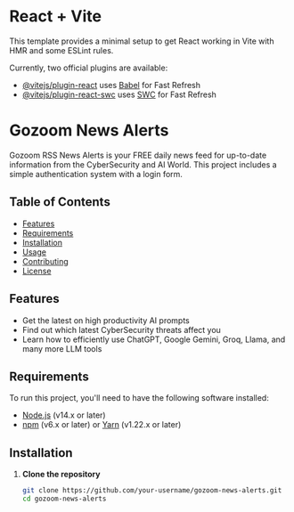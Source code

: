 # React + Vite

This template provides a minimal setup to get React working in Vite with HMR and some ESLint rules.

Currently, two official plugins are available:

- [@vitejs/plugin-react](https://github.com/vitejs/vite-plugin-react/blob/main/packages/plugin-react/README.md) uses [Babel](https://babeljs.io/) for Fast Refresh
- [@vitejs/plugin-react-swc](https://github.com/vitejs/vite-plugin-react-swc) uses [SWC](https://swc.rs/) for Fast Refresh
# Gozoom News Alerts

Gozoom RSS News Alerts is your FREE daily news feed for up-to-date information from the CyberSecurity and AI World. This project includes a simple authentication system with a login form.

## Table of Contents

- [Features](#features)
- [Requirements](#requirements)
- [Installation](#installation)
- [Usage](#usage)
- [Contributing](#contributing)
- [License](#license)

## Features

- Get the latest on high productivity AI prompts
- Find out which latest CyberSecurity threats affect you
- Learn how to efficiently use ChatGPT, Google Gemini, Groq, Llama, and many more LLM tools

## Requirements

To run this project, you'll need to have the following software installed:

- [Node.js](https://nodejs.org/en/) (v14.x or later)
- [npm](https://www.npmjs.com/get-npm) (v6.x or later) or [Yarn](https://yarnpkg.com/getting-started/install) (v1.22.x or later)

## Installation

1. **Clone the repository**

   ```sh
   git clone https://github.com/your-username/gozoom-news-alerts.git
   cd gozoom-news-alerts

